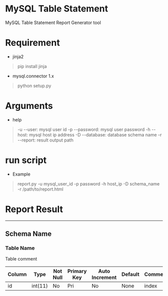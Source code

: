 MySQL Table Statement
=====================

MySQL Table Statement Report Generator tool

# Requirement

* jinja2
> pip install jinja

* mysql.connector 1.x
> python setup.py


# Arguments

* help
> -u --user: mysql user id
> -p --password: mysql user password
> -h --host: mysql host ip address
> -D --database: database schema name
> -r --report: result output path

# run script

* Example
> report.py -u mysql_user_id -p password -h host_ip -D schema_name -r /path/to/report.html


# Report Result
---------------

## Schema Name

### Table Name

Table comment

Column | Type    | Not Null | Primary Key | Auto Increment | Default | Comment
------ | ------- | -------- | ----------- | -------------- | ------- | -------
id     | int(11) | No       | Pri         | No             | None    | index

